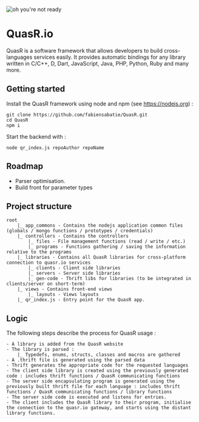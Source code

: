 ![oh you're not ready](https://cdn.quasr.io/assets/images/github.jpg)
# QuasR.io

QuasR is a software framework that allows developers to build cross-languages services easily. It provides automatic bindings for any library written in C/C++, D, Dart, JavaScript, Java, PHP, Python, Ruby and many more.

## Getting started

Install the QuasR framework using node and npm (see https://nodejs.org) :
```
git clone https://github.com/fabiensabatie/QuasR.git
cd QuasR
npm i
```

Start the backend with :
```
node qr_index.js repoAuthor repoName
```


## Roadmap

- Parser optimisation.
- Build front for parameter types

## Project structure

```
root
	|_ app_commons - Contains the nodejs application common files (globals / mongo functions / prototypes / credentials)
	|_ controllers - Contains the controllers
		|_ files - File management functions (read / write / etc.)
		|_ programs - Functions gathering / saving the information relative to the programs
	|_ libraries - Contains all QuasR libraries for cross-platform connection to quasr.io services
		|_ clients - Client side libraries
		|_ servers - Server side libraries
		|_ gen-code - Thrift libs for libraries (to be integrated in clients/server on short-term)
	|_ views - Contains front-end views
		|_ layouts - Views layouts
	|_ qr_index.js - Entry point for the QuasR app.
```

## Logic

The following steps describe the process for QuasR usage :
```
- A library is added from the QuasR website
- The library is parsed :
	|_ Typedefs, enums, structs, classes and macros are gathered
- A .thrift file is generated using the parsed data
- Thrift generates the appropriate code for the requested languages
- The client side library is created using the previously generated code : includes thrift functions / QuasR communicating functions
- The server side encapsulating program is generated using the previously built thrift file for each language : includes thrift functions / QuasR communicating functions / library functions
- The server side code is executed and listens for entries.
- The client includes the QuasR library to their program, initialise the connection to the quasr.io gateway, and starts using the distant library functions.
```
